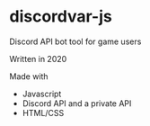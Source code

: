 # discordvar-js
Discord API bot tool for game users

Written in 2020

Made with
- Javascript
- Discord API and a private API
- HTML/CSS
